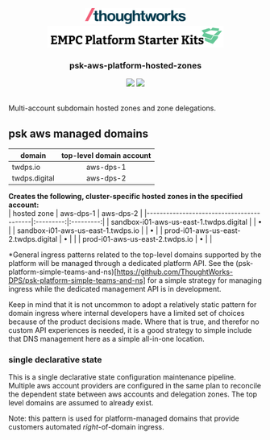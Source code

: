 <div align="center">
	<p>
		<img alt="Thoughtworks Logo" src="https://raw.githubusercontent.com/ThoughtWorks-DPS/static/master/thoughtworks_flamingo_wave.png?sanitize=true" width=200 />
    <br />
		<img alt="DPS Title" src="https://raw.githubusercontent.com/ThoughtWorks-DPS/static/master/EMPCPlatformStarterKitsImage.png?sanitize=true" width=350/>
		<br />
	</p>
  <h3>psk-aws-platform-hosted-zones</h3>
	<a href="https://opensource.org/licenses/MIT"><img src="https://img.shields.io/github/license/ThoughtWorks-DPS/psk-aws-platform-hosted-zones"></a> <a href="https://aws.amazon.com"><img src="https://img.shields.io/badge/-deployed-blank.svg?style=social&logo=amazon"></a>
</div>
<br />

Multi-account subdomain hosted zones and zone delegations.  

## psk aws managed domains
| domain         | top-level domain account |
|----------------|:------------------------:|
| twdps.io       | aws-dps-1                |  
| twdps.digital  | aws-dps-2                |

**Creates the following, cluster-specific hosted zones in the specified account:**  
| hosted zone                              | aws-dps-1 | aws-dps-2 |
|------------------------------------------|:---------:|:---------:|
| sandbox-i01-aws-us-east-1.twdps.digital  |           |     •     |
| sandbox-i01-aws-us-east-1.twdps.io       |           |     •     |
| prod-i01-aws-us-east-2.twdps.digital     |     •     |           |
| prod-i01-aws-us-east-2.twdps.io          |     •     |           |

*General ingress patterns related to the top-level domains supported by the platform will be managed through a dedicated platform API. See the (psk-platform-simple-teams-and-ns)[https://github.com/ThoughtWorks-DPS/psk-platform-simple-teams-and-ns] for a simple strategy for managing ingress while the dedicated management API is in development.  

Keep in mind that it is not uncommon to adopt a relatively static pattern for domain ingress where internal developers have a limited set of choices because of the product decisions made. Where that is true, and therefor no custom API experiences is needed, it is a good strategy to simple include that DNS management here as a simple all-in-one location.  


### single declarative state

This is a single declarative state configuration maintenance pipeline. Multiple aws account providers are configured in the same plan to reconcile the dependent state between aws accounts and delegation zones. The top level domains are assumed to already exist.  

Note: this pattern is used for platform-managed domains that provide customers automated _right_-of-domain ingress.  
